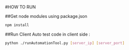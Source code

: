 #HOW TO RUN

##Get node modules using package.json
```sh
npm install
```


##Run Client Auto test code
in client side : 
```sh
python ./runAutomationTool.py [server_ip] [server_port]
```

